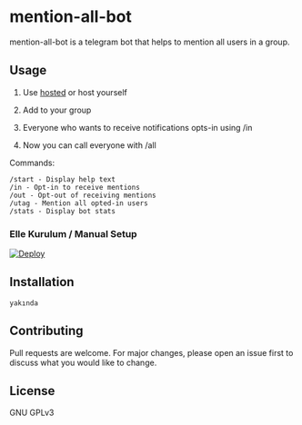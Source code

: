 # mention-all-bot

mention-all-bot is a telegram bot that helps to mention all users in a group.

## Usage

1. Use [hosted](https://t.me/AthenaAllbot) or host yourself

1. Add to your group

1. Everyone who wants to receive notifications opts-in using /in

1. Now you can call everyone with /all

Commands:

```
/start - Display help text
/in - Opt-in to receive mentions
/out - Opt-out of receiving mentions
/utag - Mention all opted-in users
/stats - Display bot stats
```
### Elle Kurulum / Manual Setup

[![Deploy](https://www.herokucdn.com/deploy/button.svg)](https://heroku.com/deploy?template=https://github.com/wiperowner/AthenaAllBot)

## Installation

```
yakında
```


## Contributing
Pull requests are welcome. For major changes, please open an issue first to discuss what you would like to change.

## License
GNU GPLv3
